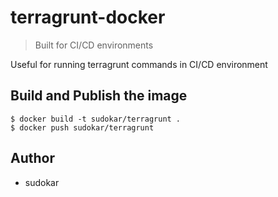 # terragrunt-docker

> Built for CI/CD environments

Useful for running terragrunt commands in CI/CD environment

## Build and Publish the image

```
$ docker build -t sudokar/terragrunt .
$ docker push sudokar/terragrunt
```

## Author

* sudokar
